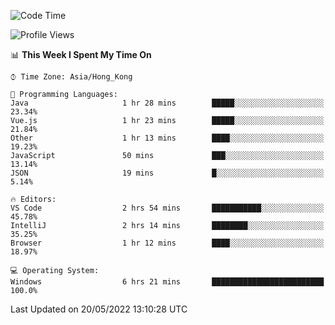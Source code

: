 <!--START_SECTION:waka-->
![Code Time](http://img.shields.io/badge/Code%20Time-13%20hrs%202%20mins-blue)

![Profile Views](http://img.shields.io/badge/Profile%20Views-626-blue)

📊 **This Week I Spent My Time On** 

```text
⌚︎ Time Zone: Asia/Hong_Kong

💬 Programming Languages: 
Java                     1 hr 28 mins        █████░░░░░░░░░░░░░░░░░░░░   23.34% 
Vue.js                   1 hr 23 mins        █████░░░░░░░░░░░░░░░░░░░░   21.84% 
Other                    1 hr 13 mins        ████░░░░░░░░░░░░░░░░░░░░░   19.23% 
JavaScript               50 mins             ███░░░░░░░░░░░░░░░░░░░░░░   13.14% 
JSON                     19 mins             █░░░░░░░░░░░░░░░░░░░░░░░░   5.14%

🔥 Editors: 
VS Code                  2 hrs 54 mins       ███████████░░░░░░░░░░░░░░   45.78% 
IntelliJ                 2 hrs 14 mins       ████████░░░░░░░░░░░░░░░░░   35.25% 
Browser                  1 hr 12 mins        ████░░░░░░░░░░░░░░░░░░░░░   18.97%

💻 Operating System: 
Windows                  6 hrs 21 mins       █████████████████████████   100.0%

```


 Last Updated on 20/05/2022 13:10:28 UTC
<!--END_SECTION:waka-->

